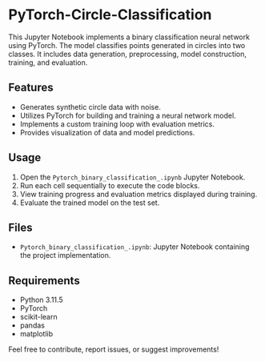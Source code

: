 # PyTorch-Circle-Classification

This Jupyter Notebook implements a binary classification neural network using PyTorch. The model classifies points generated in circles into two classes. It includes data generation, preprocessing, model construction, training, and evaluation.

## Features
- Generates synthetic circle data with noise.
- Utilizes PyTorch for building and training a neural network model.
- Implements a custom training loop with evaluation metrics.
- Provides visualization of data and model predictions.

## Usage
1. Open the `Pytorch_binary_classification_.ipynb` Jupyter Notebook.
2. Run each cell sequentially to execute the code blocks.
3. View training progress and evaluation metrics displayed during training.
4. Evaluate the trained model on the test set.

## Files
- `Pytorch_binary_classification_.ipynb`: Jupyter Notebook containing the project implementation.

## Requirements
- Python 3.11.5
- PyTorch
- scikit-learn
- pandas
- matplotlib

Feel free to contribute, report issues, or suggest improvements!
